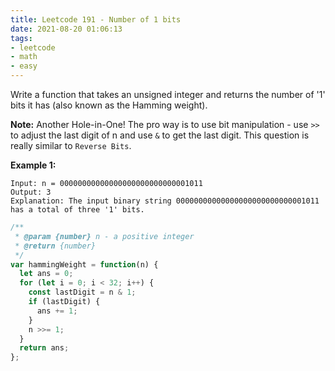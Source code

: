 ```yaml
---
title: Leetcode 191 - Number of 1 bits
date: 2021-08-20 01:06:13
tags:
- leetcode
- math
- easy
---
```

Write a function that takes an unsigned integer and returns the number of '1' bits it has (also known as the Hamming weight).

**Note:** Another Hole-in-One! The pro way is to use bit manipulation - use `>>` to adjust the last digit of n and use `&` to get the last digit. This question is really similar to `Reverse Bits`. 

**Example 1:**
```
Input: n = 00000000000000000000000000001011
Output: 3
Explanation: The input binary string 00000000000000000000000000001011 has a total of three '1' bits.
```
```javascript
/**
 * @param {number} n - a positive integer
 * @return {number}
 */
var hammingWeight = function(n) {
  let ans = 0;
  for (let i = 0; i < 32; i++) {
    const lastDigit = n & 1;
    if (lastDigit) {
      ans += 1;
    }
    n >>= 1;
  }
  return ans;
};
```